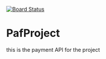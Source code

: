 [![Board Status](https://dev.azure.com/Thinaneshan6/9b05b3c9-cd46-428d-ad88-1654e050aacf/7525974d-ddc0-4bcc-9ff1-a47a25ac5a72/_apis/work/boardbadge/e56e21e2-25b6-4569-a339-787b075fcbf4)](https://dev.azure.com/Thinaneshan6/9b05b3c9-cd46-428d-ad88-1654e050aacf/_boards/board/t/7525974d-ddc0-4bcc-9ff1-a47a25ac5a72/Microsoft.RequirementCategory)
# PafProject
this is the payment API for the project
